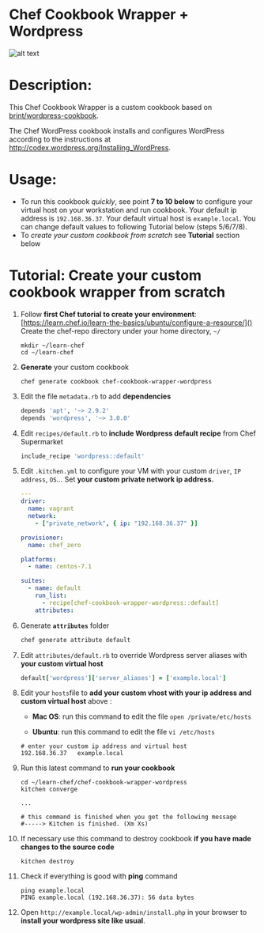 # Chef Cookbook Wrapper + Wordpress

![alt text](https://www.chef.io/blog/wp-content/uploads/2014/12/chefiomove-1024x514.png "Chef cookbook wrapper + Wordpress")

Description:
===========
This Chef Cookbook Wrapper is a custom cookbook based on [brint/wordpress-cookbook](https://github.com/brint/wordpress-cookbook).

The Chef WordPress cookbook installs and configures WordPress according to the instructions at http://codex.wordpress.org/Installing_WordPress.

Usage:
=====

- To run this cookbook _quickly_, see point **7 to 10 below** to configure your virtual host on your workstation and run cookbook. Your default ip address is   `192.168.36.37`. Your default virtual host is `example.local`. You can change default values to following Tutorial below (steps 5/6/7/8). 
- To _create your custom cookbook from scratch_ see **Tutorial** section below


Tutorial: Create your custom cookbook wrapper from scratch
=====
1. Follow **first Chef tutorial to create your environment**: [https://learn.chef.io/learn-the-basics/ubuntu/configure-a-resource/]() Create the chef-repo directory under your home directory, `~/` 
	
	```shell
	mkdir ~/learn-chef
	cd ~/learn-chef
	```
	
2. **Generate** your custom cookbook
	
	```shell
	chef generate cookbook chef-cookbook-wrapper-wordpress 
	```
3. Edit the file `metadata.rb` to add **dependencies**
	
	```ruby
	depends 'apt', '~> 2.9.2'
	depends 'wordpress', '~> 3.0.0' 
	```
4. Edit `recipes/default.rb` to **include Wordpress default recipe** from Chef Supermarket

	```ruby
	include_recipe 'wordpress::default'
	```

5. Edit `.kitchen.yml` to configure your VM with your custom `driver`, `IP address`, `OS`... Set **your custom private network ip address.**

	```yml
	---
	driver:
	  name: vagrant
	  network:
	    - ["private_network", { ip: "192.168.36.37" }]
	
	provisioner:
	  name: chef_zero
	
	platforms:
	  - name: centos-7.1
	
	suites:
	  - name: default
	    run_list:
	      - recipe[chef-cookbook-wrapper-wordpress::default]
	    attributes:
	```

6. Generate **`attributes`** folder

	```ruby
	chef generate attribute default
	```

7. Edit `attributes/default.rb` to override Wordpress server aliases with **your custom virtual host**

	```ruby
	default['wordpress']['server_aliases'] = ['example.local']
	```
	
8. Edit your `hosts`file to **add your custom vhost with your ip address and custom virtual host** above :

	- **Mac OS**: run this command to edit the file `open /private/etc/hosts`

	- **Ubuntu**: run this command to edit the file `vi /etc/hosts`

	```shell
	# enter your custom ip address and virtual host
	192.168.36.37 	example.local
	```	
	
9. Run this latest command to **run your cookbook**

	```shell
	cd ~/learn-chef/chef-cookbook-wrapper-wordpress
	kitchen converge
	
	...
	
	# this command is finished when you get the following message
	#-----> Kitchen is finished. (Xm Xs) 
	```	

10. If necessary use this command to destroy cookbook **if you have made changes to the source code**

	```shell
	kitchen destroy
	```	

11. Check if everything is good with **ping** command

	```shell
	ping example.local
	PING example.local (192.168.36.37): 56 data bytes
	```	

12. Open `http://example.local/wp-admin/install.php` in your browser to **install your wordpress site like usual**.
